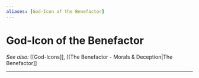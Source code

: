 ```yaml
---
aliases: [God-Icon of the Benefactor]
---
```

# God-Icon of the Benefactor
*See also:* [[God-Icons]], [[The Benefactor - Morals & Deception|The Benefactor]]
___
